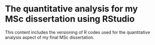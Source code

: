# The quantitative analysis for my MSc dissertation using RStudio

This content includes the versioning of R codes used for the quantitative analysis aspect of my final MSc dissertation.
